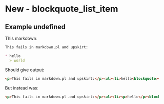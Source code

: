 # New - blockquote_list_item

## Example undefined

This markdown:

````````````markdown
This fails in markdown.pl and upskirt:

* hello
  > world

````````````

Should give output:

````````````html
<p>This fails in markdown.pl and upskirt:</p><ul><li>hello<blockquote><p>world</p></blockquote></li></ul>
````````````

But instead was:

````````````html
<p>This fails in markdown.pl and upskirt:</p><ul><li><p>hello</p><blockquote><p>world</p></blockquote></li></ul>
````````````
